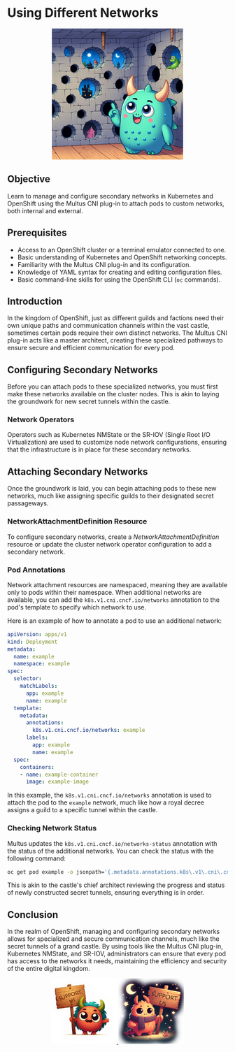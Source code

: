# Using Different Networks

<div style="text-align:center;">
  <img src="https://github.com/Vitrua/images/blob/main/openshift/diffnet.jpg?raw=true" alt="diffnet" width="300" height="300">
</div>

## Objective

Learn to manage and configure secondary networks in Kubernetes and OpenShift using the Multus CNI plug-in to attach pods to custom networks, both internal and external.

## Prerequisites

- Access to an OpenShift cluster or a terminal emulator connected to one.
- Basic understanding of Kubernetes and OpenShift networking concepts.
- Familiarity with the Multus CNI plug-in and its configuration.
- Knowledge of YAML syntax for creating and editing configuration files.
- Basic command-line skills for using the OpenShift CLI (`oc` commands).

## Introduction

In the kingdom of OpenShift, just as different guilds and factions need their own unique paths and communication channels within the vast castle, sometimes certain pods require their own distinct networks. The Multus CNI plug-in acts like a master architect, creating these specialized pathways to ensure secure and efficient communication for every pod.

## Configuring Secondary Networks

Before you can attach pods to these specialized networks, you must first make these networks available on the cluster nodes. This is akin to laying the groundwork for new secret tunnels within the castle.

### Network Operators

Operators such as Kubernetes NMState or the SR-IOV (Single Root I/O Virtualization) are used to customize node network configurations, ensuring that the infrastructure is in place for these secondary networks.

## Attaching Secondary Networks

Once the groundwork is laid, you can begin attaching pods to these new networks, much like assigning specific guilds to their designated secret passageways.

### NetworkAttachmentDefinition Resource

To configure secondary networks, create a *NetworkAttachmentDefinition* resource or update the cluster network operator configuration to add a secondary network.

### Pod Annotations

Network attachment resources are namespaced, meaning they are available only to pods within their namespace. When additional networks are available, you can add the `k8s.v1.cni.cncf.io/networks` annotation to the pod's template to specify which network to use.

Here is an example of how to annotate a pod to use an additional network:

```yaml
apiVersion: apps/v1
kind: Deployment
metadata:
  name: example
  namespace: example
spec:
  selector:
    matchLabels:
      app: example
      name: example
  template:
    metadata:
      annotations:
        k8s.v1.cni.cncf.io/networks: example
      labels:
        app: example
        name: example
  spec:
    containers:
    - name: example-container
      image: example-image
```

In this example, the `k8s.v1.cni.cncf.io/networks` annotation is used to attach the pod to the `example` network, much like how a royal decree assigns a guild to a specific tunnel within the castle.

### Checking Network Status

Multus updates the `k8s.v1.cni.cncf.io/networks-status` annotation with the status of the additional networks. You can check the status with the following command:

```bash
oc get pod example -o jsonpath='{.metadata.annotations.k8s\.v1\.cni\.cncf\.io/networks-status}'
```

This is akin to the castle's chief architect reviewing the progress and status of newly constructed secret tunnels, ensuring everything is in order.

## Conclusion

In the realm of OpenShift, managing and configuring secondary networks allows for specialized and secure communication channels, much like the secret tunnels of a grand castle. By using tools like the Multus CNI plug-in, Kubernetes NMState, and SR-IOV, administrators can ensure that every pod has access to the networks it needs, maintaining the efficiency and security of the entire digital kingdom.

<div style="text-align:center;">
  <a href="https://patreon.com/Vitrua">
    <img src="https://github.com/Vitrua/images/blob/main/others/supportmonlight.png?raw=true#only-light" alt="support" width="150" height="150">
    <img src="https://github.com/Vitrua/images/blob/main/others/supportmon.png?raw=true#only-dark" alt="support" width="150" height="150">
  </a>
</div>
